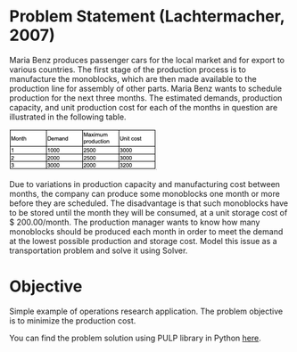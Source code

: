 # Problem Statement (Lachtermacher, 2007)
Maria Benz produces passenger cars for the local market and for export to various countries. The first stage of the production process is to manufacture the monoblocks, which are then made available to the production line for assembly of other parts. Maria Benz wants to schedule production for the next three months. The estimated demands, production capacity, and unit production cost for each of the months in question are illustrated in the following table. 

![Data table](Data-table.png)

Due to variations in production capacity and manufacturing cost between months, the company can produce some monoblocks one month or more before they are scheduled. The disadvantage is that such monoblocks have to be stored until the month they will be consumed, at a unit storage cost of $ 200.00/month. The production manager wants to know how many monoblocks should be produced each month in order to meet the demand at the lowest possible production and storage cost. Model this issue as a transportation problem and solve it using Solver.

# Objective
Simple example of operations research application. The problem objective is to minimize the production cost.

You can find the problem solution using PULP library in Python [here](Solution.ipynb).

